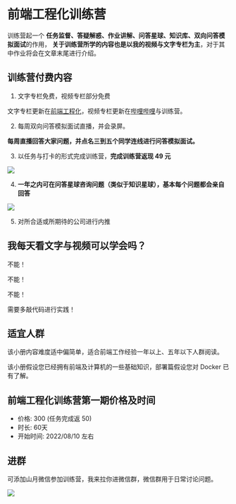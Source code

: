 # 前端工程化训练营

训练营起一个 **任务监督、答疑解惑、作业讲解、问答星球、知识库、双向问答模拟面试**的作用， **关于训练营所学的内容也是以我的视频与文字专栏为主**，对于其中作业将会在文章末尾进行介绍。

## 训练营付费内容

1. 文字专栏免费，视频专栏部分免费

文字专栏更新在[前端工程化](https://q.shanyue.tech/engineering/)，视频专栏更新在[哔哩哔哩](https://www.bilibili.com/video/BV1DU4y1N7sd/)与训练营。

2. 每周双向问答模拟面试直播，并会录屏。

**每周直播回答大家问题，并点名三到五个同学连线进行问答模拟面试。**

3. 以任务与打卡的形式完成训练营，**完成训练营返现 49 元**

![](https://static.shanyue.tech/images/22-07-02/clipboard-3965.66bdf3.webp)

4. **一年之内可在问答星球咨询问题（类似于知识星球），基本每个问题都会亲自回答**

![](https://static.shanyue.tech/images/22-07-02/clipboard-2169.0859b7.webp)

5. 对所合适或所期待的公司进行内推

## 我每天看文字与视频可以学会吗？

不能！

不能！

不能！

需要多敲代码进行实践！

## 适宜人群

该小册内容难度适中偏简单，适合前端工作经验一年以上、五年以下人群阅读。

该小册假设您已经拥有前端及计算机的一些基础知识，部署篇假设您对 Docker 已有了解。

## 前端工程化训练营第一期价格及时间

+ 价格: 300 (任务完成返 50)
+ 时长: 60天
+ 开始时间: 2022/08/10 左右

## 进群

可添加山月微信参加训练营，我来拉你进微信群，微信群用于日常讨论问题。

![](https://static.shanyue.tech/images/22-05-18/clipboard-8626.a61f42.webp)
